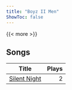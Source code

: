 ```yaml
---
title: "Boyz II Men"
ShowToc: false
---
```


{{< more >}}

## Songs
Title | Plays 
----- | -----: 
[Silent Night](/songs/silent-night) | 2

